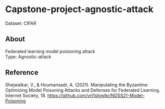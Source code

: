 # Capstone-project-agnostic-attack
 Dataset: CIFAR  
## About  
Federated learning model poisioning attack  
Type: Agnostic-attack
## Reference
Shejwalkar, V., & Houmansadr, A. (2021). Manipulating the Byzantine: Optimizing Model Poisoning Attacks and Defenses for Federated Learning. Internet Society, 18.
https://github.com/vrt1shjwlkr/NDSS21-Model-Poisoning
